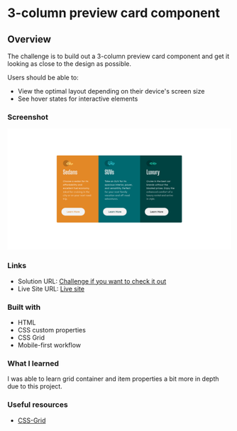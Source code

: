 # 3-column preview card component

## Overview

The challenge is to build out a 3-column preview card component and get it looking as close to the design as possible.

Users should be able to:

- View the optimal layout depending on their device's screen size
- See hover states for interactive elements

### Screenshot

![](./images/Desktop-Preview.png)

### Links

- Solution URL: [Challenge if you want to check it out](https://your-solution-url.com)
- Live Site URL: [Live site](https://andrew-lc.github.io/Preview-Card-3-Column/)

### Built with

- HTML
- CSS custom properties
- CSS Grid
- Mobile-first workflow



### What I learned

I was able to learn grid container and item properties a bit more in depth due to this project.

### Useful resources

- [CSS-Grid](https://css-tricks.com/snippets/css/complete-guide-grid/)
